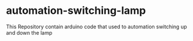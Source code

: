 # automation-switching-lamp
This Repository contain arduino code that used to automation switching up and down the lamp
